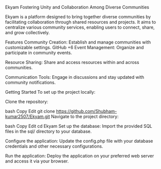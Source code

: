 Ekyam
Fostering Unity and Collaboration Among Diverse Communities

Ekyam is a platform designed to bring together diverse communities by facilitating collaboration through shared resources and projects. It aims to centralize various community services, enabling users to connect, share, and grow collectively.​

Features
Community Creation: Establish and manage communities with customizable settings.​
GitHub
+6
Event Management: Organize and participate in community events.​

Resource Sharing: Share and access resources within and across communities.​

Communication Tools: Engage in discussions and stay updated with community notifications.​

Getting Started
To set up the project locally:

Clone the repository:

bash
Copy
Edit
git clone https://github.com/Shubham-kumar2507/Ekyam.git
Navigate to the project directory:

bash
Copy
Edit
cd Ekyam
Set up the database: Import the provided SQL files in the sql/ directory to your database.

Configure the application: Update the config.php file with your database credentials and other necessary configurations.

Run the application: Deploy the application on your preferred web server and access it via your browser.
